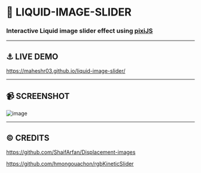 # 🌊 LIQUID-IMAGE-SLIDER

<h3>Interactive Liquid image slider effect using <a href="https://www.curtainsjs.com/">pixiJS</a></h3>
<hr>

## ⚓ LIVE DEMO

https://maheshr03.github.io/liquid-image-slider/
<hr>

## 📹 SCREENSHOT

![image](https://github.com/user-attachments/assets/91fb6f35-c4b9-401b-afdc-0bf28d7c64bf)
<hr>

## ©️ CREDITS

https://github.com/ShaifArfan/Displacement-images

https://github.com/hmongouachon/rgbKineticSlider
